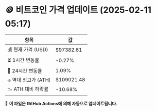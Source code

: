 # 🪙 비트코인 가격 업데이트 (2025-02-11 05:17)

| 항목                | 값 |
|--------------------|----------------|
| 💰 현재 가격 (USD) | $97382.61 |
| ⏳ 1시간 변동률    | -0.27% |
| 📆 24시간 변동률   | 1.09% |
| 🔝 역대 최고가 (ATH) | $109021.48 |
| 📉 ATH 대비 하락률 | -10.68% |

🔄 **이 파일은 GitHub Actions에 의해 자동으로 업데이트됩니다.**
